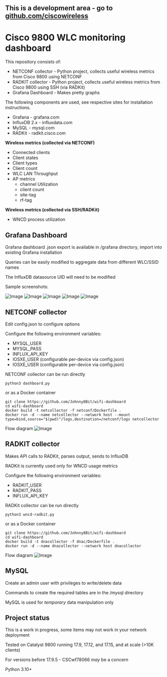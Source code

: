 ## This is a development area - go to [github.com/ciscowireless](https://github.com/ciscowireless/wifi-dashboard)

# Cisco 9800 WLC monitoring dashboard

This repository consists of:

- NETCONF collector - Python project, collects useful wireless metrics from Cisco 9800 using NETCONF
- RADKIT collector - Python project, collects useful wireless metrics from Cisco 9800 using SSH (via RADKit)
- Grafana Dashboard - Makes pretty graphs

The following components are used, see respective sites for installation instructions.
- Grafana - grafana.com
- InfluxDB 2.x - influxdata.com
- MySQL - mysql.com
- RADKit - radkit.cisco.com

**Wireless metrics (collected via NETCONF)**

- Connected clients
- Client states
- Client types
- Client count
- WLC LAN Throughput
- AP metrics
  - channel Utilization
  - client count
  - site-tag
  - rf-tag

**Wireless metrics (collected via SSH/RADKit)**
- WNCD process utilization

## Grafana Dashboard

Grafana dashboard .json export is available in /grafana directory, import into existing Grafana installation

Queries can be easily modified to aggregate data from different WLC/SSID names

The InfluxDB datasource UID will need to be modified

Sample screenshots:

![Image](https://github.com/Johnny8Bit/wifi-dashboard/blob/main/images/client-capabilities.png)
![Image](https://github.com/Johnny8Bit/wifi-dashboard/blob/main/images/client-summary.png)
![Image](https://github.com/Johnny8Bit/wifi-dashboard/blob/main/images/radios-channel-utilization.png)
![Image](https://github.com/Johnny8Bit/wifi-dashboard/blob/main/images/radios-client-count.png)
![Image](https://github.com/Johnny8Bit/wifi-dashboard/blob/main/images/wlc-summary.png)

## NETCONF collector

Edit config.json to configure options

Configure the following environment variables:
- MYSQL_USER
- MYSQL_PASS
- INFLUX_API_KEY
- IOSXE_USER (configurable per-device via config.json)
- IOSXE_USER (configurable per-device via config.json)

NETCONF collector can be run directly
```
python3 dashboard.py
```
or as a Docker container
```
git clone https://github.com/Johnny8Bit/wifi-dashboard
cd wifi-dashboard
docker build -t netcollector -f netconf/Dockerfile .
docker run -d --name netcollector --network host --mount type=bind,source="$(pwd)"/logs,destination=/netconf/logs netcollector
```
Flow diagram
![Image](https://github.com/Johnny8Bit/wifi-dashboard/blob/main/images/netconf-flow.png)

## RADKIT collector

Makes API calls to RADKit, parses output, sends to InfluxDB

RADKit is currently used only for WNCD usage metrics

Configure the following environment variables:
- RADKIT_USER
- RADKIT_PASS
- INFLUX_API_KEY

RADKit collector can be run directly
```
python3 wncd-radkit.py
```
or as a Docker container
```
git clone https://github.com/Johnny8Bit/wifi-dashboard
cd wifi-dashboard
docker build -t dnacollector -f dnac/Dockerfile .
docker run -d --name dnacollector --network host dnacollector
```
Flow diagram
![Image](https://github.com/Johnny8Bit/wifi-dashboard/blob/main/images/ssh-flow.png)

## MySQL

Create an admin user with privileges to write/delete data

Commands to create the required tables are in the /mysql directory

MySQL is used for _temporary_ data manipulation only

## Project status

This is a work in progress, some items may not work in your network deployment

Tested on Catalyst 9800 running 17.9, 17.12, and 17.15, and at scale (>10K clients)

For versions before 17.9.5 - CSCwf78066 _may_ be a concern

Python 3.10+

